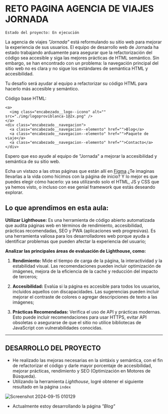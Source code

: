 <h1>RETO PAGINA AGENCIA DE VIAJES JORNADA</h1>

`Estado del proyecto: En ejecución`

La agencia de viajes _"Jornada"_ está reformulando su sitio web para mejorar la experiencia de sus usuarios. El equipo de desarrollo web de Jornada ha estado trabajando arduamente para asegurar que la refactorización del código sea accesible y siga las mejores prácticas de HTML semántico. Sin embargo, se han encontrado con un problema: la navegación principal del sitio web no es clara y no sigue los estándares de semántica HTML y accesibilidad.

Tu desafío será ayudar al equipo a refactorizar su código HTML para hacerlo más accesible y semántico.

Código base HTML:
```
<a>
  <img class="encabezado__logo--icono" alt="" src="./img/logoproviblanca-1@2x.png" />
</a>
<div class="encabezado__navegacion">
  <a class="encabezado__navegacion--elemento" href="">Blog</a>
  <a class="encabezado__navegacion--elemento" href="">Paquete de viaje</a>
  <a class="encabezado__navegacion--elemento" href="">Contacto</a>
</div>
```
Espero que eso ayude al equipo de "Jornada" a mejorar la accesibilidad y semántica de su sitio web.

Echa un vistazo a las otras páginas que están allí en [Figma](https://www.figma.com/design/pkateqzHFqDAkFVHg9Od3C/IA-en-el-Front-end---Latam?node-id=0-1&node-type=canvas&t=A4NM37fUM868cFKI-0) ¿Te imaginas llevarlas a la vida como hicimos con la página de inicio? Y lo mejor es que puedes elegir cómo hacerlo: ya sea utilizando solo el HTML, JS y CSS que ya hemos visto, o incluso con ese genial framework que estás deseando explorar.

<h2>Lo que aprendimos en esta aula:</h2>

**Utilizar Lighthouse:** Es una herramienta de código abierto automatizada que audita páginas web en términos de rendimiento, accesibilidad, prácticas recomendadas, SEO y PWA (aplicaciones web progresivas). Es una herramienta valiosa para los desarrolladores web porque ayuda a identificar problemas que pueden afectar la experiencia del usuario;

**Analizar las principales áreas de evaluación de Lighthouse, como:**

1. **Rendimiento:** Mide el tiempo de carga de la página, la interactividad y la estabilidad visual. Las recomendaciones pueden incluir optimización de imágenes, mejora de la eficiencia de la caché y reducción del impacto de terceros;

2. **Accesibilidad:** Evalúa si la página es accesible para todos los usuarios, incluidos aquellos con discapacidades. Las sugerencias pueden incluir mejorar el contraste de colores o agregar descripciones de texto a las imágenes;

3. **Prácticas Recomendadas:** Verifica el uso de API y prácticas modernas. Esto puede incluir recomendaciones para usar HTTPS, evitar API obsoletas o asegurarse de que el sitio no utilice bibliotecas de JavaScript con vulnerabilidades conocidas.

__________________________________________________________________________________________________________

<h2>DESARROLLO DEL PROYECTO</h2>

* He realizado las mejoras necesarias en la sintáxis y semántica, con el fin de refactorizar el código y darle mayor porcentaje de accesibilidad, mejorar prácticas, rendimiento y SEO (Optimización en Motores de Búsqueda).
* Utilizando la herramienta _Lighthouse_, logré obtener el siguiente resultado en la página `index`
 
 ![Screenshot 2024-09-15 010129](https://github.com/user-attachments/assets/ce61ca9c-e293-47af-a4ce-5a6fcb176f3c)

* Actualmente estoy desarrollando la página _"Blog"_
